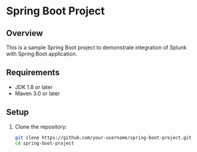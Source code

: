 # Spring Boot Project

## Overview
This is a sample Spring Boot project to demonstrate integration of Splunk with Spring Boot application.

## Requirements
- JDK 1.8 or later
- Maven 3.0 or later

## Setup
1. Clone the repository:
   ```bash
   git clone https://github.com/your-username/spring-boot-project.git
   cd spring-boot-project
